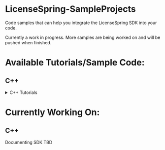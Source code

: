 # LicenseSpring-SampleProjects
Code samples that can help you integrate the LicenseSpring SDK into your code. 

Currently a work in progress. More samples are being worked on and will be pushed when finished. 

# Available Tutorials/Sample Code:
## C++

<details> 
<summary>C++ Tutorials</summary>
<br> C++ Tutorial: Basic getting up and running with the SDK - Code <a href="/C++/chatbot.cpp">Here</a>
<br> C++ Tutorial: Create simple mechanism for end users to "log in" to your application - Code <a href="/C++/login.cpp">Here</a>
<br> C++ Tutorial: Offline Licenses - Code <a href="/C++/offline.cpp">Here</a>
<br> C++ Tutorial: Working with Custom Fields and Device Variables - Code <a href="/C++/cf_dv.cpp">Here</a>
<br> C++ Tutorial: Working with Trial Licenses - Code <a href="/C++/trial.cpp">Here</a>
<br> C++ Tutorial: Storing and Collecting Device Information Back to LicenseSpring (This tutorial has no sample code)
<br> C++ Tutorial: Working with Consumption-based Licenses - Code <a href="/C++/consumption.cpp">Here</a>
<br> C++ Tutorial: How to turn on and use logging (This tutorial has no sample code)
<br> C++ Tutorial: Working with Feature Licenses - Code <a href="/C++/features.cpp">Here</a>
<br> C++ Tutorial: Handling Product Versioning within LicenseSpring - Code <a href="/C++/version.cpp">Here</a>
<br> C++ Tutorial: Setting up concurrency with Floating Cloud - Code <a href="/C++/floating_cloud.cpp">Here</a>
</details>

# Currently Working On:
## C++

Documenting SDK
TBD



